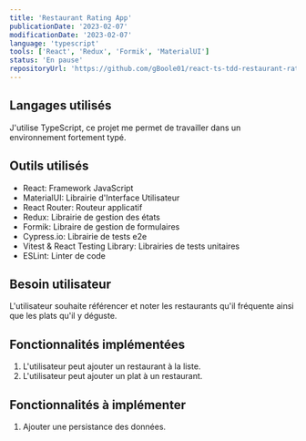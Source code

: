 ```yaml
---
title: 'Restaurant Rating App'
publicationDate: '2023-02-07'
modificationDate: '2023-02-07'
language: 'typescript'
tools: ['React', 'Redux', 'Formik', 'MaterialUI']
status: 'En pause'
repositoryUrl: 'https://github.com/gBoole01/react-ts-tdd-restaurant-rating-app'
---
```


## Langages utilisés

J'utilise TypeScript, ce projet me permet de travailler dans un environnement fortement typé.

## Outils utilisés

- React: Framework JavaScript
- MaterialUI: Librairie d'Interface Utilisateur
- React Router: Routeur applicatif
- Redux: Librairie de gestion des états
- Formik: Libraire de gestion de formulaires
- Cypress.io: Librairie de tests e2e
- Vitest & React Testing Library: Librairies de tests unitaires
- ESLint: Linter de code

## Besoin utilisateur

L'utilisateur souhaite référencer et noter les restaurants qu'il fréquente ainsi que les plats qu'il y déguste.

## Fonctionnalités implémentées

1. L'utilisateur peut ajouter un restaurant à la liste.
1. L'utilisateur peut ajouter un plat à un restaurant.

## Fonctionnalités à implémenter

1. Ajouter une persistance des données.
